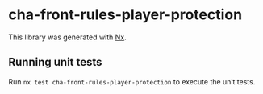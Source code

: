 # cha-front-rules-player-protection

This library was generated with [Nx](https://nx.dev).

## Running unit tests

Run `nx test cha-front-rules-player-protection` to execute the unit tests.
